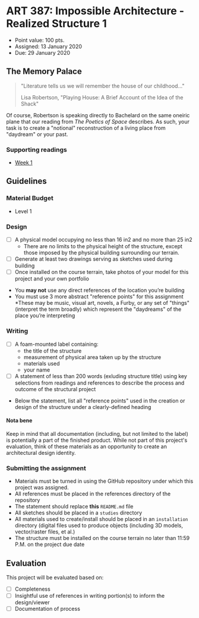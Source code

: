 # ART 387: Impossible Architecture - Realized Structure 1

* Point value: 100 pts.
* Assigned: 13 January 2020
* Due: 29 January 2020

## The Memory Palace

> "Literature tells us we will remember the house of our childhood..."
>
> Lisa Robertson, "Playing House: A Brief Account of the Idea of the Shack"

Of course, Robertson is speaking directly to Bachelard on the same oneiric plane that our reading from _The Poetics of Space_ describes. As such, your task is to create a "notional" reconstruction of a living place from "daydream" or your past.

### Supporting readings

* [Week 1](https://github.com/allegheny-college-art-387-spring-2020/course-materials/tree/master/Readings/Week%201)

## Guidelines

### Material Budget

* Level 1

### Design

- [ ] A physical model occupying no less than 16 in2 and no more than 25 in2
    * There are no limits to the physical height of the structure, except those imposed by the physical building surrounding our terrain.
- [ ] Generate at least two drawings serving as sketches used during building
- [ ] Once installed on the course terrain, take photos of your model for this project and your own portfolio
* You **may not** use any direct references of the location you’re building
* You must use 3 more abstract "reference points" for this assignment
    *These may be music, visual art, novels, a Furby, or any set of "things" (interpret the term broadly) which represent the "daydreams" of the place you’re interpreting

### Writing

- [ ] A foam-mounted label containing:
    * the title of the structure
    * measurement of physical area taken up by the structure
    * materials used
    * your name
- [ ] A statement of less than 200 words (exluding structure title) using key selections from readings and references to describe the process and outcome of the structural project
* Below the statement, list all "reference points" used in the creation or design of the structure under a clearly-defined heading

#### Nota bene

Keep in mind that all documentation (including, but not limited to the label) is potentially a part of the finished product. While not part of this project's evaluation, think of these materials as an opportunity to create an architectural design identity.

### Submitting the assignment

* Materials must be turned in using the GitHub repository under which this project was assigned.
* All references must be placed in the references directory of the repository
* The statement should replace **this** `README.md` file
* All sketches should be placed in a `studies` directory
* All materials used to create/install should be placed in an `installation` directory (digital files used to produce objects (including 3D models, vector/raster files, et al.)
* The structure must be installed on the course terrain no later than 11:59 P.M. on the project due date

## Evaluation

This project will be evaluated based on:

- [ ] Completeness
- [ ] Insightful use of references in writing portion(s) to inform the design/viewer
- [ ] Documentation of process